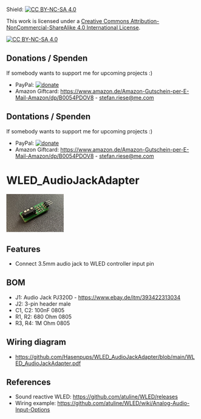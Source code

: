 Shield: [![CC BY-NC-SA 4.0][cc-by-nc-sa-shield]][cc-by-nc-sa]

This work is licensed under a
[Creative Commons Attribution-NonCommercial-ShareAlike 4.0 International License][cc-by-nc-sa].

[![CC BY-NC-SA 4.0][cc-by-nc-sa-image]][cc-by-nc-sa]

[cc-by-nc-sa]: http://creativecommons.org/licenses/by-nc-sa/4.0/
[cc-by-nc-sa-image]: https://licensebuttons.net/l/by-nc-sa/4.0/88x31.png
[cc-by-nc-sa-shield]: https://img.shields.io/badge/License-CC%20BY--NC--SA%204.0-lightgrey.svg

## Donations / Spenden
If somebody wants to support me for upcoming projects :)  
- PayPal:  [![donate](https://www.paypalobjects.com/de_DE/DE/i/btn/btn_donate_LG.gif)](https://www.paypal.com/donate/?hosted_button_id=T25NKW8BXJ7J8)
- Amazon Giftcard: https://www.amazon.de/Amazon-Gutschein-per-E-Mail-Amazon/dp/B0054PDOV8 - stefan.riese@me.com

## Dontations / Spenden
If somebody wants to support me for upcoming projects :)  
- PayPal:  [![donate](https://www.paypalobjects.com/de_DE/DE/i/btn/btn_donate_LG.gif)](https://www.paypal.com/donate/?hosted_button_id=T25NKW8BXJ7J8)
- Amazon Giftcard: https://www.amazon.de/Amazon-Gutschein-per-E-Mail-Amazon/dp/B0054PDOV8 - stefan.riese@me.com


# WLED_AudioJackAdapter

<img src="./IMG_8467.jpeg" width="30%" height="30%">

## Features
- Connect 3.5mm audio jack to WLED controller input pin

## BOM
- J1: Audio Jack PJ320D - https://www.ebay.de/itm/393422313034
- J2: 3-pin header male
- C1, C2: 100nF 0805
- R1, R2: 680 Ohm 0805
- R3, R4: 1M Ohm 0805

## Wiring diagram
- https://github.com/Hasenpups/WLED_AudioJackAdapter/blob/main/WLED_AudioJackAdapter.pdf

## References
- Sound reactive WLED: https://github.com/atuline/WLED/releases
- Wiring example: https://github.com/atuline/WLED/wiki/Analog-Audio-Input-Options
